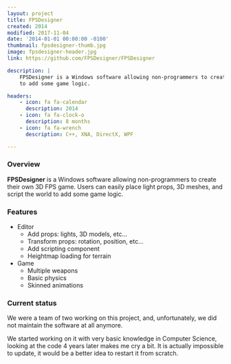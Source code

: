 ```yaml
---
layout: project
title: FPSDesigner
created: 2014
modified: 2017-11-04
date: '2014-01-01 00:00:00 -0100'
thumbnail: fpsdesigner-thumb.jpg
image: fpsdesigner-header.jpg
link: https://github.com/FPSDesigner/FPSDesigner

description: |
    FPSDesigner is a Windows software allowing non-programmers to create their own 3D FPS game. Users can easily place light props, 3D meshes, and script the world
    to add some game logic.

headers:
    - icon: fa fa-calendar
      description: 2014
    - icon: fa fa-clock-o
      description: 8 months
    - icon: fa fa-wrench
      description: C++, XNA, DirectX, WPF

---
```


### Overview

**FPSDesigner** is a Windows software allowing non-programmers to create their
own 3D FPS game. Users can easily place light props, 3D meshes, and script the
world to add some game logic.

### Features

* Editor
  * Add props: lights, 3D models, etc...
  * Transform props: rotation, position, etc...
  * Add scripting component
  * Heightmap loading for terrain
* Game
  * Multiple weapons
  * Basic physics
  * Skinned animations

### Current status

We were a team of two working on this project, and, unfortunately,
we did not maintain the software at all anymore.

We started working on it with very basic knowledge in Computer Science,
looking at the code 4 years later makes me cry a bit. It is actually
impossible to update, it would be a better idea to restart it from scratch.

